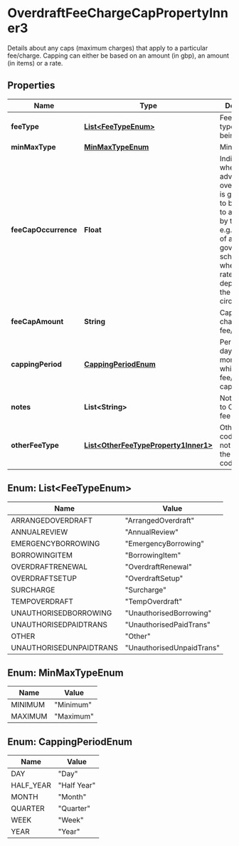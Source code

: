 

# OverdraftFeeChargeCapPropertyInner3

Details about any caps (maximum charges) that apply to a particular fee/charge. Capping can either be based on an amount (in gbp), an amount (in items) or a rate.

## Properties

| Name | Type | Description | Notes |
|------------ | ------------- | ------------- | -------------|
|**feeType** | [**List&lt;FeeTypeEnum&gt;**](#List&lt;FeeTypeEnum&gt;) | Fee/charge type which is being capped |  |
|**minMaxType** | [**MinMaxTypeEnum**](#MinMaxTypeEnum) | Min Max type |  |
|**feeCapOccurrence** | **Float** | Indicates whether the advertised overdraft rate is guaranteed to be offered to a borrower by the bank e.g. if it’s part of a government scheme, or whether the rate may vary dependent on the applicant’s circumstances. |  [optional] |
|**feeCapAmount** | **String** | Cap amount charged for a fee/charge |  [optional] |
|**cappingPeriod** | [**CappingPeriodEnum**](#CappingPeriodEnum) | Period e.g. day, week, month etc. for which the fee/charge is capped |  [optional] |
|**notes** | **List&lt;String&gt;** | Notes related to Overdraft fee charge cap |  [optional] |
|**otherFeeType** | [**List&lt;OtherFeeTypeProperty1Inner1&gt;**](OtherFeeTypeProperty1Inner1.md) | Other fee type code which is not available in the standard code set |  [optional] |



## Enum: List&lt;FeeTypeEnum&gt;

| Name | Value |
|---- | -----|
| ARRANGEDOVERDRAFT | &quot;ArrangedOverdraft&quot; |
| ANNUALREVIEW | &quot;AnnualReview&quot; |
| EMERGENCYBORROWING | &quot;EmergencyBorrowing&quot; |
| BORROWINGITEM | &quot;BorrowingItem&quot; |
| OVERDRAFTRENEWAL | &quot;OverdraftRenewal&quot; |
| OVERDRAFTSETUP | &quot;OverdraftSetup&quot; |
| SURCHARGE | &quot;Surcharge&quot; |
| TEMPOVERDRAFT | &quot;TempOverdraft&quot; |
| UNAUTHORISEDBORROWING | &quot;UnauthorisedBorrowing&quot; |
| UNAUTHORISEDPAIDTRANS | &quot;UnauthorisedPaidTrans&quot; |
| OTHER | &quot;Other&quot; |
| UNAUTHORISEDUNPAIDTRANS | &quot;UnauthorisedUnpaidTrans&quot; |



## Enum: MinMaxTypeEnum

| Name | Value |
|---- | -----|
| MINIMUM | &quot;Minimum&quot; |
| MAXIMUM | &quot;Maximum&quot; |



## Enum: CappingPeriodEnum

| Name | Value |
|---- | -----|
| DAY | &quot;Day&quot; |
| HALF_YEAR | &quot;Half Year&quot; |
| MONTH | &quot;Month&quot; |
| QUARTER | &quot;Quarter&quot; |
| WEEK | &quot;Week&quot; |
| YEAR | &quot;Year&quot; |



